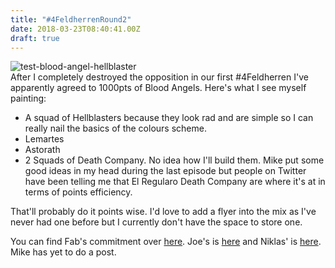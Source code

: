 ```yaml
---
title: "#4FeldherrenRound2"
date: 2018-03-23T08:40:41.00Z
draft: true
---
```



![test-blood-angel-hellblaster](/content/images/2018/03/test-blood-angel-hellblaster.jpg)  
 After I completely destroyed the opposition in our first #4Feldherren I've apparently agreed to 1000pts of Blood Angels. Here's what I see myself painting:
 
- A squad of Hellblasters because they look rad and are simple so I can really nail the basics of the colours scheme.
- Lemartes
- Astorath
- 2 Squads of Death Company. No idea how I'll build them. Mike put some good ideas in my head during the last episode but people on Twitter have been telling me that El Regularo Death Company are where it's at in terms of points efficiency.

That'll probably do it points wise. I'd love to add a flyer into the mix as I've never had one before but I currently don't have the space to store one.
 
You can find Fab's commitment over [here](http://hacknoir.com/m/2018/03/17/002/). Joe's is [here](https://iosefward.wordpress.com/2018/03/23/vier-feldherren/) and Niklas' is [here](https://www.niklas-meinzer.de/post/vier_feldherren_2.0/). Mike has yet to do a post.

